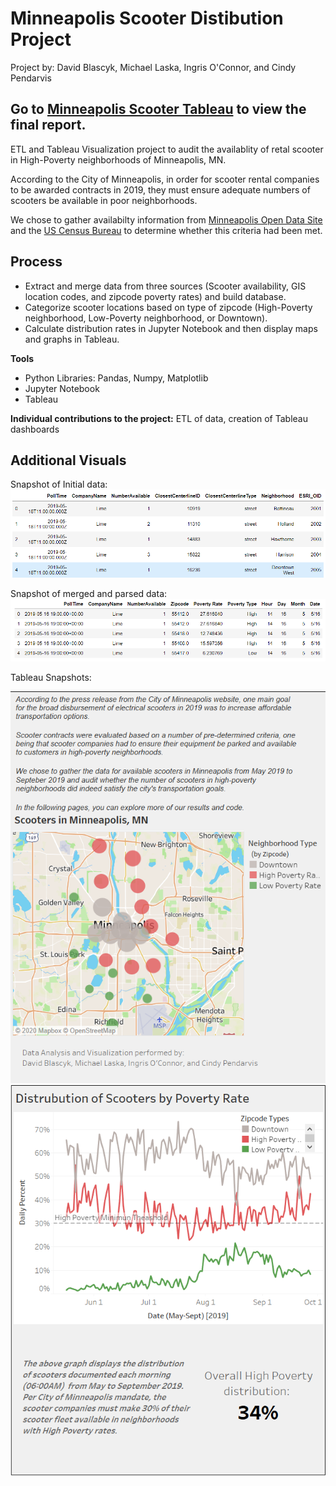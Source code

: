 # Minneapolis Scooter Distibution Project

Project by: David Blascyk, Michael Laska, Ingris O'Connor, and Cindy Pendarvis

## Go to [Minneapolis Scooter Tableau](https://public.tableau.com/profile/david.blascyk#!/vizhome/MplsScootersProject/MinneapolisScooterProject?publish=yes) to view the final report.

ETL and Tableau Visualization project to audit the availablity of retal scooter in High-Poverty neighborhoods of Minneapolis, MN.

According to the City of Minneapolis, in order for scooter rental companies to be awarded contracts in 2019, they must ensure adequate numbers of scooters be available
in poor neighborhoods.

We chose to gather availabilty information from [Minneapolis Open Data Site](http://opendata.minneapolismn.gov/datasets/scooter-availability) and the [US Census Bureau](https://www.census.gov/developers/)
to determine whether this criteria had been met.

## Process

* Extract and merge data from three sources (Scooter availability, GIS location codes, and zipcode poverty rates) and build database.  
* Categorize scooter locations based on type of zipcode (High-Poverty neighborhood, Low-Poverty neighborhood, or Downtown).  
* Calculate distribution rates in Jupyter Notebook and then display maps and graphs in Tableau.  

**Tools**  
* Python Libraries: Pandas, Numpy, Matplotlib  
* Jupyter Notebook  
* Tableau  


**Individual contributions to the project:** ETL of data, creation of Tableau dashboards

## Additional Visuals

Snapshot of Initial data:
![data 1](images/Initial_Dataframe.PNG)

Snapshot of merged and parsed data:
![data 2](images/Final_DataFrame.PNG)


Tableau Snapshots:

![tab 1](images/Tab1.PNG)       ![tab 2](images/Tab2.PNG)

